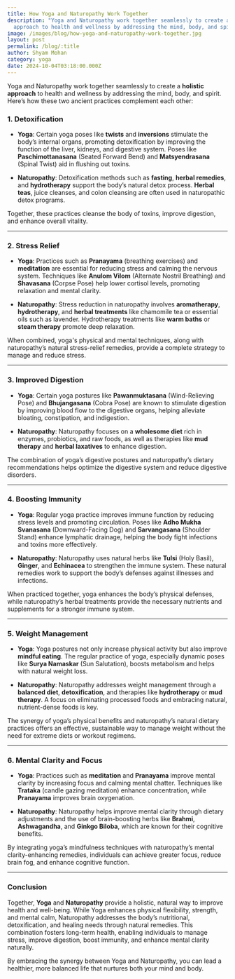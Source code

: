 ```yaml
---
title: How Yoga and Naturopathy Work Together
description: "Yoga and Naturopathy work together seamlessly to create a holistic
  approach to health and wellness by addressing the mind, body, and spirit. "
image: /images/blog/how-yoga-and-naturopathy-work-together.jpg
layout: post
permalink: /blog/:title
author: Shyam Mohan
category: yoga
date: 2024-10-04T03:18:00.000Z
---
```

Yoga and Naturopathy work together seamlessly to create a **holistic approach** to health and wellness by addressing the mind, body, and spirit. Here’s how these two ancient practices complement each other:

### **1. Detoxification**
- **Yoga**: Certain yoga poses like **twists** and **inversions** stimulate the body’s internal organs, promoting detoxification by improving the function of the liver, kidneys, and digestive system. Poses like **Paschimottanasana** (Seated Forward Bend) and **Matsyendrasana** (Spinal Twist) aid in flushing out toxins.
  
- **Naturopathy**: Detoxification methods such as **fasting**, **herbal remedies**, and **hydrotherapy** support the body’s natural detox process. **Herbal teas**, juice cleanses, and colon cleansing are often used in naturopathic detox programs.

Together, these practices cleanse the body of toxins, improve digestion, and enhance overall vitality.

---

### **2. Stress Relief**
- **Yoga**: Practices such as **Pranayama** (breathing exercises) and **meditation** are essential for reducing stress and calming the nervous system. Techniques like **Anulom Vilom** (Alternate Nostril Breathing) and **Shavasana** (Corpse Pose) help lower cortisol levels, promoting relaxation and mental clarity.
  
- **Naturopathy**: Stress reduction in naturopathy involves **aromatherapy**, **hydrotherapy**, and **herbal treatments** like chamomile tea or essential oils such as lavender. Hydrotherapy treatments like **warm baths** or **steam therapy** promote deep relaxation.

When combined, yoga's physical and mental techniques, along with naturopathy’s natural stress-relief remedies, provide a complete strategy to manage and reduce stress.

---

### **3. Improved Digestion**
- **Yoga**: Certain yoga postures like **Pawanmuktasana** (Wind-Relieving Pose) and **Bhujangasana** (Cobra Pose) are known to stimulate digestion by improving blood flow to the digestive organs, helping alleviate bloating, constipation, and indigestion.
  
- **Naturopathy**: Naturopathy focuses on a **wholesome diet** rich in enzymes, probiotics, and raw foods, as well as therapies like **mud therapy** and **herbal laxatives** to enhance digestion.

The combination of yoga’s digestive postures and naturopathy’s dietary recommendations helps optimize the digestive system and reduce digestive disorders.

---

### **4. Boosting Immunity**
- **Yoga**: Regular yoga practice improves immune function by reducing stress levels and promoting circulation. Poses like **Adho Mukha Svanasana** (Downward-Facing Dog) and **Sarvangasana** (Shoulder Stand) enhance lymphatic drainage, helping the body fight infections and toxins more effectively.

- **Naturopathy**: Naturopathy uses natural herbs like **Tulsi** (Holy Basil), **Ginger**, and **Echinacea** to strengthen the immune system. These natural remedies work to support the body’s defenses against illnesses and infections.

When practiced together, yoga enhances the body’s physical defenses, while naturopathy’s herbal treatments provide the necessary nutrients and supplements for a stronger immune system.

---

### **5. Weight Management**
- **Yoga**: Yoga postures not only increase physical activity but also improve **mindful eating**. The regular practice of yoga, especially dynamic poses like **Surya Namaskar** (Sun Salutation), boosts metabolism and helps with natural weight loss.
  
- **Naturopathy**: Naturopathy addresses weight management through a **balanced diet**, **detoxification**, and therapies like **hydrotherapy** or **mud therapy**. A focus on eliminating processed foods and embracing natural, nutrient-dense foods is key.

The synergy of yoga’s physical benefits and naturopathy’s natural dietary practices offers an effective, sustainable way to manage weight without the need for extreme diets or workout regimens.

---

### **6. Mental Clarity and Focus**
- **Yoga**: Practices such as **meditation** and **Pranayama** improve mental clarity by increasing focus and calming mental chatter. Techniques like **Trataka** (candle gazing meditation) enhance concentration, while **Pranayama** improves brain oxygenation.

- **Naturopathy**: Naturopathy helps improve mental clarity through dietary adjustments and the use of brain-boosting herbs like **Brahmi**, **Ashwagandha**, and **Ginkgo Biloba**, which are known for their cognitive benefits.

By integrating yoga’s mindfulness techniques with naturopathy’s mental clarity-enhancing remedies, individuals can achieve greater focus, reduce brain fog, and enhance cognitive function.

---

### **Conclusion**
Together, **Yoga** and **Naturopathy** provide a holistic, natural way to improve health and well-being. While Yoga enhances physical flexibility, strength, and mental calm, Naturopathy addresses the body’s nutritional, detoxification, and healing needs through natural remedies. This combination fosters long-term health, enabling individuals to manage stress, improve digestion, boost immunity, and enhance mental clarity naturally.

By embracing the synergy between Yoga and Naturopathy, you can lead a healthier, more balanced life that nurtures both your mind and body.
